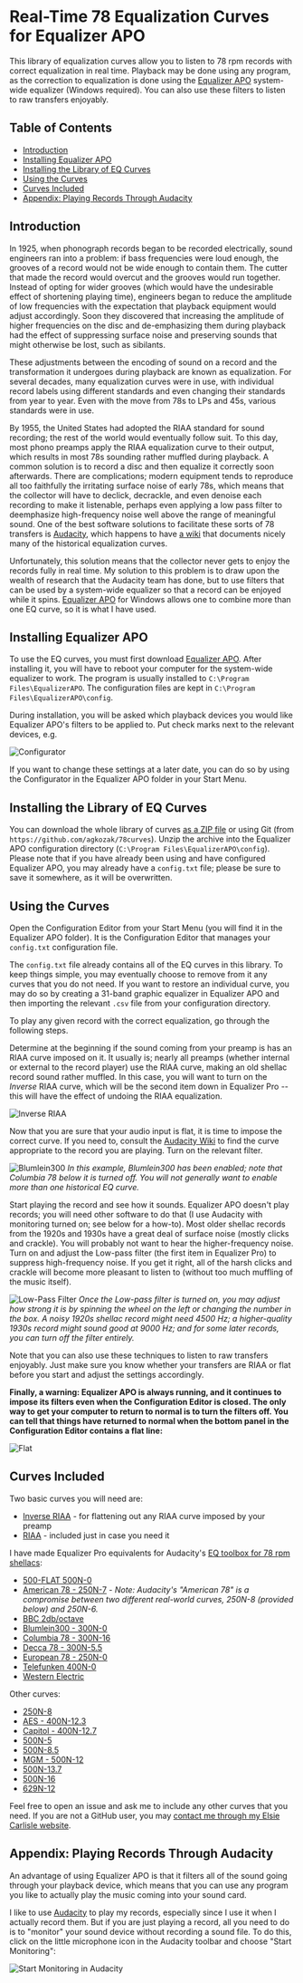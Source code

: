 # Real-Time 78 Equalization Curves for Equalizer APO

This library of equalization curves allow you to listen to 78 rpm records with correct equalization in real time. Playback may be done using any program, as the correction to equalization is done using the [Equalizer APO](https://sourceforge.net/projects/equalizerapo/) system-wide equalizer (Windows required). You can also use these filters to listen to raw transfers enjoyably.

## Table of Contents

* [Introduction](#introduction)
* [Installing Equalizer APO](#installing-equalizer-apo)
* [Installing the Library of EQ Curves](#installing-the-library-of-eq-curves)
* [Using the Curves](#using-the-curves)
* [Curves Included](#curves-included)
* [Appendix: Playing Records Through Audacity](#appendix-playing-records-through-audacity)

## Introduction

In 1925, when phonograph records began to be recorded electrically, sound engineers ran into a problem: if bass frequencies were loud enough, the grooves of a record would not be wide enough to contain them. The cutter that made the record would overcut and the grooves would run together. Instead of opting for wider grooves (which would have the undesirable effect of shortening playing time), engineers began to reduce the amplitude of low frequencies with the expectation that playback equipment would adjust accordingly. Soon they discovered that increasing the amplitude of higher frequencies on the disc and de-emphasizing them during playback had the effect of suppressing surface noise and preserving sounds that might otherwise be lost, such as sibilants.

These adjustments between the encoding of sound on a record and the transformation it undergoes during playback are known as equalization. For several decades, many equalization curves were in use, with individual record labels using different standards and even changing their standards from year to year. Even with the move from 78s to LPs and 45s, various standards were in use.

By 1955, the United States had adopted the RIAA standard for sound recording; the rest of the world would eventually follow suit. To this day, most phono preamps apply the RIAA equalization curve to their output, which results in most 78s sounding rather muffled during playback. A common solution is to record a disc and then equalize it correctly soon afterwards. There are complications; modern equipment tends to reproduce all too faithfully the irritating surface noise of early 78s, which means that the collector will have to declick, decrackle, and even denoise each recording to make it listenable, perhaps even applying a low pass filter to deemphasize high-frequency noise well above the range of meaningful sound. One of the best software solutions to facilitate these sorts of 78 transfers is [Audacity](https://www.audacityteam.org/), which happens to have [a wiki](https://wiki.audacityteam.org/wiki/78rpm_playback_curves#78_rpm_shellac_labels_and_their_EQ) that documents nicely many of the historical equalization curves.

Unfortunately, this solution means that the collector never gets to enjoy the records fully in real time. My solution to this problem is to draw upon the wealth of research that the Audacity team has done, but to use filters that can be used by a system-wide equalizer so that a record can be enjoyed while it spins. [Equalizer APO](https://sourceforge.net/projects/equalizerapo/) for Windows allows one to combine more than one EQ curve, so it is what I have used.

## Installing Equalizer APO

To use the EQ curves, you must first download [Equalizer APO](https://sourceforge.net/projects/equalizerapo/). After installing it, you will have to reboot your computer for the system-wide equalizer to work. The program is usually installed to `C:\Program Files\EqualizerAPO`. The configuration files are kept in `C:\Program Files\EqualizerAPO\config`.

During installation, you will be asked which playback devices you would like Equalizer APO's filters to be applied to. Put check marks next to the relevant devices, e.g.

![Configurator](img/Configurator.png)

If you want to change these settings at a later date, you can do so by using the Configurator in the Equalizer APO folder in your Start Menu.

## Installing the Library of EQ Curves

You can download the whole library of curves [as a ZIP file](https://github.com/agkozak/78curves/archive/master.zip) or using Git (from `https://github.com/agkozak/78curves`). Unzip the archive into the Equalizer APO configuration directory (`C:\Program Files\EqualizerAPO\config`). Please note that if you have already been using and have configured Equalizer APO, you may already have a `config.txt` file; please be sure to save it somewhere, as it will be overwritten.

## Using the Curves

Open the Configuration Editor from your Start Menu (you will find it in the Equalizer APO folder). It is the Configuration Editor that manages your `config.txt` configuration file.

The `config.txt` file already contains all of the EQ curves in this library. To keep things simple, you may eventually choose to remove from it any curves that you do not need. If you want to restore an individual curve, you may do so by creating a 31-band graphic equalizer in Equalizer APO and then importing the relevant `.csv` file from your configuration directory.

To play any given record with the correct equalization, go through the following steps.

Determine at the beginning if the sound coming from your preamp is has an RIAA curve imposed on it. It usually is; nearly all preamps (whether internal or external to the record player) use the RIAA curve, making an old shellac record sound rather muffled. In this case, you will want to turn on the *Inverse* RIAA curve, which will be the second item down in Equalizer Pro -- this will have the effect of undoing the RIAA equalization.

![Inverse RIAA](img/Inverse_RIAA.png)

Now that you are sure that your audio input is flat, it is time to impose the correct curve. If you need to, consult the [Audacity Wiki](https://wiki.audacityteam.org/wiki/78rpm_playback_curves#78_rpm_shellac_labels_and_their_EQ) to find the curve appropriate to the record you are playing. Turn on the relevant filter.

![Blumlein300](img/Blumlein300.png)
*In this example, Blumlein300 has been enabled; note that Columbia 78 below it is turned off. You will not generally want to enable more than one historical EQ curve.*

Start playing the record and see how it sounds. Equalizer APO doesn't play records; you will need other software to do that (I use Audacity with monitoring turned on; see below for a how-to). Most older shellac records from the 1920s and 1930s have a great deal of surface noise (mostly clicks and crackle). You will probably not want to hear the higher-frequency noise. Turn on and adjust the Low-pass filter (the first item in Equalizer Pro) to suppress high-frequency noise. If you get it right, all of the harsh clicks and crackle will become more pleasant to listen to (without too much muffling of the music itself).

![Low-Pass Filter](img/Low-Pass_Filter.png)
*Once the Low-pass filter is turned on, you may adjust how strong it is by spinning the wheel on the left or changing the number in the box. A noisy 1920s shellac record might need 4500 Hz; a higher-quality 1930s record might sound good at 9000 Hz; and for some later records, you can turn off the filter entirely.*

Note that you can also use these techniques to listen to raw transfers enjoyably. Just make sure you know whether your transfers are RIAA or flat before you start and adjust the settings accordingly.

**Finally, a warning: Equalizer APO is always running, and it continues to impose its filters even when the Configuration Editor is closed. The only way to get your computer to return to normal is to turn the filters off. You can tell that things have returned to normal when the bottom panel in the Configuration Editor contains a flat line:**

![Flat](img/flat.png)

## Curves Included

Two basic curves you will need are:

* [Inverse RIAA](Inverse_RIAA.csv) - for flattening out any RIAA curve imposed by your preamp
* [RIAA](RIAA.csv) - included just in case you need it

I have made Equalizer Pro equivalents for Audacity's [EQ toolbox for 78 rpm shellacs](https://wiki.audacityteam.org/wiki/78rpm_playback_curves#EQ_Curves_Library):

* [500-FLAT 500N-0](500-FLAT_500N-0.csv)
* [American 78 - 250N-7](American_78_-_250N-7.csv) - *Note: Audacity's "American 78" is a compromise between two different real-world curves, 250N-8 (provided below) and 250N-6.*
* [BBC 2db/octave](BBC_2db-octave.csv)
* [Blumlein300 - 300N-0](Blumlein300_300N-0.csv)
* [Columbia 78 - 300N-16](Columbia_78_-_300N-16.csv)
* [Decca 78 - 300N-5.5](Decca_78_-_300N-5.5.csv)
* [European 78 - 250N-0](European_78_250N-0.csv)
* [Telefunken 400N-0](Telefunken_400N-0)
* [Western Electric](Western_Electric.csv)

Other curves:

* [250N-8](250N-8.csv)
* [AES - 400N-12.3](AES_-_400-12.3.csv)
* [Capitol - 400N-12.7](Capitol_400N-12.7.csv)
* [500N-5](500N-5.csv)
* [500N-8.5](500N-8.5.csv)
* [MGM - 500N-12](MGM_-_500N.12.csv)
* [500N-13.7](500N-13.7)
* [500N-16](500N-15.csv)
* [629N-12](629N-12.csv)

Feel free to open an issue and ask me to include any other curves that you need. If you are not a GitHub user, you may [contact me through my Elsie Carlisle website](https://www.elsiecarlisle.com/alexandros-kozak/).

## Appendix: Playing Records Through Audacity

An advantage of using Equalizer APO is that it filters all of the sound going through your playback device, which means that you can use any program you like to actually play the music coming into your sound card.

I like to use [Audacity](https://www.audacityteam.org/) to play my records, especially since I use it when I actually record them. But if you are just playing a record, all you need to do is to "monitor" your sound device without recording a sound file. To do this, click on the little microphone icon in the Audacity toolbar and choose "Start Monitoring":

![Start Monitoring in Audacity](img/Audacity_monitoring.png)
